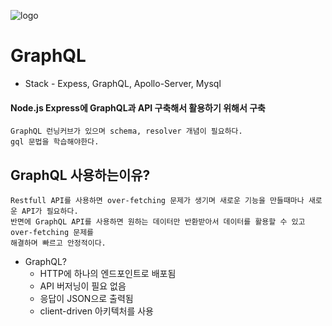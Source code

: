 ![logo](https://images.velog.io/images/eamon3481/post/e4f212bc-eac2-407e-a128-55224f85c2a6/og-image.png)

# GraphQL

-   Stack - Expess, GraphQL, Apollo-Server, Mysql
    <br />

#### Node.js Express에 GraphQL과 API 구축해서 활용하기 위해서 구축

```
GraphQL 런닝커브가 있으며 schema, resolver 개념이 필요하다.
gql 문법을 학습해야한다.
```

## GraphQL 사용하는이유?

```
Restfull API를 사용하면 over-fetching 문제가 생기며 새로운 기능을 만들때마나 새로운 API가 필요하다.
반면에 GraphQL API를 사용하면 원하는 데이터만 반환받아서 데이터를 활용할 수 있고 over-fetching 문제를
해결하며 빠르고 안정적이다.
```

-   GraphQL?
    -   HTTP에 하나의 엔드포인트로 배포됨
    -   API 버저닝이 필요 없음
    -   응답이 JSON으로 출력됨
    -   client-driven 아키텍처를 사용
